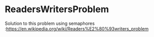# ReadersWritersProblem
Solution to this problem using semaphores :https://en.wikipedia.org/wiki/Readers%E2%80%93writers_problem 

